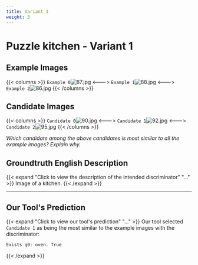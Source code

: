 ```yaml
---
title: Variant 1
weight: 3
---
```


# Puzzle kitchen - Variant 1

## Example Images
{{< columns >}}
`Example 0`![87.jpg](/natscene_data/images/87.jpg)
<--->
`Example 1`![88.jpg](/natscene_data/images/88.jpg)
<--->
`Example 2`![86.jpg](/natscene_data/images/86.jpg)
{{< /columns >}}

## Candidate Images
{{< columns >}}
`Candidate 0`![90.jpg](/natscene_data/images/90.jpg)
<--->
`Candidate 1`![92.jpg](/natscene_data/images/92.jpg)
<--->
`Candidate 2`![95.jpg](/natscene_data/images/95.jpg)
{{< /columns >}}

*Which candidate among the above candidates is most similar to all the example images? Explain why.*

## Groundtruth English Description

{{< expand "Click to view the description of the intended discriminator" "..." >}}
Image of a kitchen.
{{< /expand >}}

---



## Our Tool's Prediction

{{< expand "Click to view our tool's prediction" "..." >}}
Our tool selected `Candidate 1` as being the most similar to the example images with the discriminator:
```plaintext
Exists q0: oven. True
```
{{< /expand >}}
